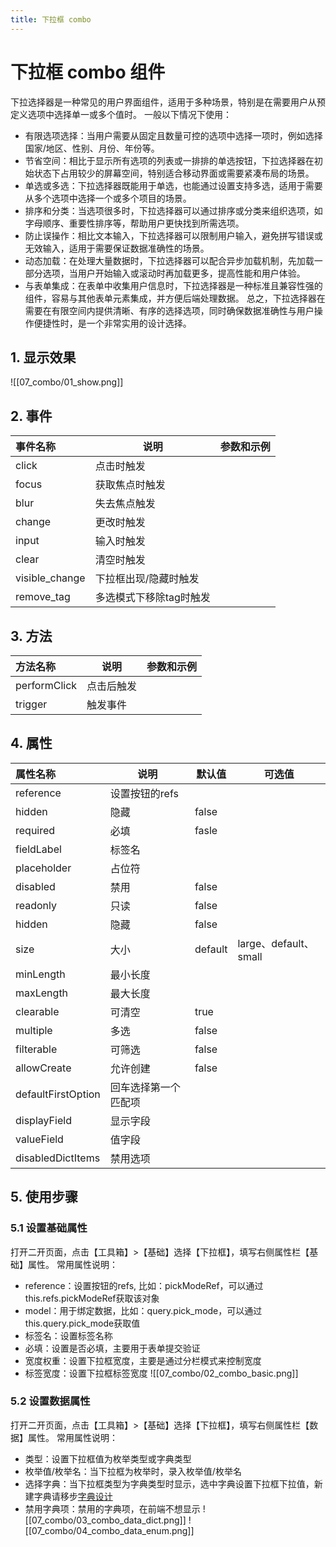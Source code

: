 ```yaml
---
title: 下拉框 combo
---
```


# 下拉框 combo 组件
下拉选择器是一种常见的用户界面组件，适用于多种场景，特别是在需要用户从预定义选项中选择单一或多个值时。
一般以下情况下使用：
- 有限选项选择：当用户需要从固定且数量可控的选项中选择一项时，例如选择国家/地区、性别、月份、年份等。
- 节省空间：相比于显示所有选项的列表或一排排的单选按钮，下拉选择器在初始状态下占用较少的屏幕空间，特别适合移动界面或需要紧凑布局的场景。
- 单选或多选：下拉选择器既能用于单选，也能通过设置支持多选，适用于需要从多个选项中选择一个或多个项目的场景。
- 排序和分类：当选项很多时，下拉选择器可以通过排序或分类来组织选项，如字母顺序、重要性排序等，帮助用户更快找到所需选项。
- 防止误操作：相比文本输入，下拉选择器可以限制用户输入，避免拼写错误或无效输入，适用于需要保证数据准确性的场景。
- 动态加载：在处理大量数据时，下拉选择器可以配合异步加载机制，先加载一部分选项，当用户开始输入或滚动时再加载更多，提高性能和用户体验。
- 与表单集成：在表单中收集用户信息时，下拉选择器是一种标准且兼容性强的组件，容易与其他表单元素集成，并方便后端处理数据。
  总之，下拉选择器在需要在有限空间内提供清晰、有序的选择选项，同时确保数据准确性与用户操作便捷性时，是一个非常实用的设计选择。

## 1. 显示效果
![[07_combo/01_show.png]]

## 2. 事件
| 事件名称           | 说明            | 参数和示例 |
|:---------------|---------------|-------|
| click          | 点击时触发         |       |
| focus          | 获取焦点时触发       |       |
| blur           | 失去焦点触发        |       |
| change         | 更改时触发         |       |
| input          | 输入时触发         |       |
| clear          | 清空时触发         |       |
| visible_change | 下拉框出现/隐藏时触发   |       |
| remove_tag     | 多选模式下移除tag时触发 |       |

## 3. 方法

| 方法名称         | 说明    | 参数和示例 |
|:-------------|-------|-------|
| performClick | 点击后触发 |       |
| trigger      | 触发事件  |       |

## 4. 属性

| 属性名称               | 说明         | 默认值     | 可选值                 |
|:-------------------|------------|---------|---------------------|
| reference          | 设置按钮的refs  |         |                     |
| hidden             | 隐藏         | false   |                     |
| required           | 必填         | fasle   |                     |
| fieldLabel         | 标签名        |         |                     |
| placeholder        | 占位符        |         |                     |
| disabled           | 禁用         | false   |                     |
| readonly           | 只读         | false   |                     |
| hidden             | 隐藏         | false   |                     |
| size               | 大小         | default | large、default、small |
| minLength          | 最小长度       |         |                     |
| maxLength          | 最大长度       |         |                     |
| clearable          | 可清空        | true    |                     |
| multiple           | 多选         | false   |                     |
| filterable         | 可筛选        | false   |                     |
| allowCreate        | 允许创建       | false   |                     |
| defaultFirstOption | 回车选择第一个匹配项 |         |
| displayField       | 显示字段       |         |                     |
| valueField         | 值字段        |         |                     |
| disabledDictItems  | 禁用选项       |         |                     |

## 5. 使用步骤

### 5.1 设置基础属性
打开二开页面，点击【工具箱】>【基础】选择【下拉框】，填写右侧属性栏【基础】属性。
常用属性说明：
- reference：设置按钮的refs, 比如：pickModeRef，可以通过this.refs.pickModeRef获取该对象
- model：用于绑定数据，比如：query.pick_mode，可以通过this.query.pick_mode获取值
- 标签名：设置标签名称
- 必填：设置是否必填，主要用于表单提交验证
- 宽度权重：设置下拉框宽度，主要是通过分栏模式来控制宽度
- 标签宽度：设置下拉框标签宽度
![[07_combo/02_combo_basic.png]]

### 5.2 设置数据属性
打开二开页面，点击【工具箱】>【基础】选择【下拉框】，填写右侧属性栏【数据】属性。
常用属性说明：
- 类型：设置下拉框值为枚举类型或字典类型
- 枚举值/枚举名：当下拉框为枚举时，录入枚举值/枚举名
- 选择字典：当下拉框类型为字典类型时显示，选中字典设置下拉框下拉值，新建字典请移步[字典设计](../04_dict/01_index.md)
- 禁用字典项：禁用的字典项，在前端不想显示
![[07_combo/03_combo_data_dict.png]]
![[07_combo/04_combo_data_enum.png]]
